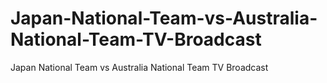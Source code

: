 # Japan-National-Team-vs-Australia-National-Team-TV-Broadcast
Japan National Team vs Australia National Team TV Broadcast
